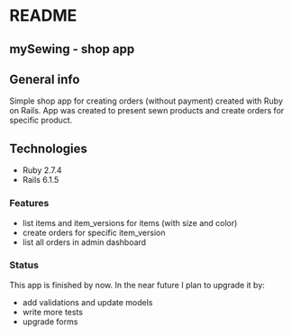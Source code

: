 # README

## mySewing - shop app

## General info
Simple shop app for creating orders (without payment) created with Ruby on Rails.
App was created to present sewn products and create orders for specific product.

## Technologies
* Ruby 2.7.4
* Rails 6.1.5

### Features
* list items and item_versions for items (with size and color)
* create orders for specific item_version
* list all orders in admin dashboard

### Status
This app is finished by now. In the near future I plan to upgrade it by:
* add validations and update models
* write more tests
* upgrade forms

